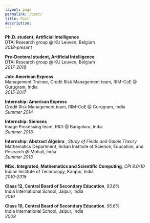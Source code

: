 ```yaml
---
layout: page
permalink: /past/
title: Past
description:
---
```

<div>
  <p>
    <strong>Ph.D. student, Artificial Intelligence</strong> <br>
    DTAI Research group @ KU Leuven, Belgium<br>
    <em>2018-present</em>
  </p>
  <p>
    <strong>Pre-Doctoral student, Artificial Intelligence</strong> <br>
    DTAI Research group @ KU Leuven, Belgium<br>
    <em>2017-2018</em>
  </p>
  <p>
    <strong>Job: American Express</strong> <br>
    Management Trainee, Credit Risk Management team, RIM-CoE @ Gurugram, India<br>
    <em>2015-2017</em>
  </p>
  <p>
    <strong>Internship: American Express</strong> <br>
    Credit Risk Management team, RIM-CoE @ Gurugram, India<br>
    <em>Summer 2014</em>
  </p>
  <p>
    <strong>Internship: Siemens</strong> <br>
    Image Processing team, R&D @ Bangaluru, India<br>
    <em>Summer 2013</em>
  </p>
  <p>
    <strong>Internship: Abstract Algebra</strong> , <em>Study of Fields and Galois Theory</em> <br>
    Mathematics Department, Indian Institute of Science, Education, and Research @ Mohali, India<br>
    <em>Summer 2013</em>
  </p>
  <p>
    <strong>MSc. Integrated, Mathematics and Scientific Computing</strong>, <em>CPI 8.0/10</em> <br>
    Indian Institute of Technology, Kanpur, India<br>
    <em>2010-2015</em>
  </p>
  <p>
    <strong>Class 12, Central Board of Secondary Education</strong>, <em>93.6%</em> <br>
    India International School, Jaipur, India<br>
    <em>2010</em>
  </p>
  <p>
    <strong>Class 10, Central Board of Secondary Education</strong>, <em>95.6%</em> <br>
    India International School, Jaipur, India<br>
    <em>2008</em>
  </p>
</div>
